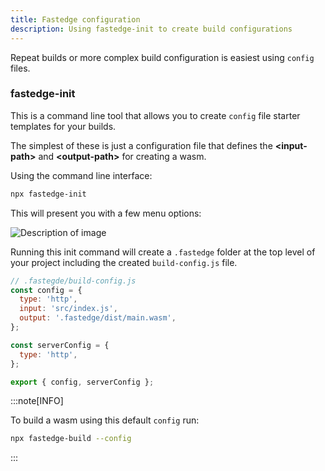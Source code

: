 ```yaml
---
title: Fastedge configuration
description: Using fastedge-init to create build configurations
---
```


Repeat builds or more complex build configuration is easiest using `config` files.

### fastedge-init

This is a command line tool that allows you to create `config` file starter templates for your
builds.

The simplest of these is just a configuration file that defines the **\<input-path\>** and
**\<output-path\>** for creating a wasm.

Using the command line interface:

```sh
npx fastedge-init
```

This will present you with a few menu options:

![Description of image](/fastedge-init-http.png)

Running this init command will create a `.fastedge` folder at the top level of your project
including the created `build-config.js` file.

```js
// .fastegde/build-config.js
const config = {
  type: 'http',
  input: 'src/index.js',
  output: '.fastedge/dist/main.wasm',
};

const serverConfig = {
  type: 'http',
};

export { config, serverConfig };
```

:::note[INFO]

To build a wasm using this default `config` run:

```sh
npx fastedge-build --config
```

:::

